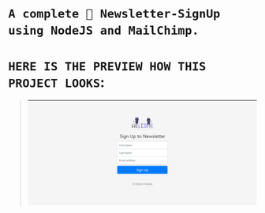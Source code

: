 # `A complete 🎊 Newsletter-SignUp using NodeJS and MailChimp.`

# `HERE IS THE PREVIEW HOW THIS PROJECT LOOKS`:  


>![Screenshot](./Screenshot/screenshot-1.png)
